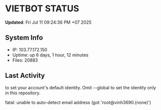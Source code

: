 # VIETBOT STATUS
**Updated**: Fri Jul 11 09:24:36 PM +07 2025

## System Info
- IP: 103.77.172.150
- Uptime: up 6 days, 1 hour, 12 minutes
- Files: 20883

## Last Activity

to set your account's default identity.
Omit --global to set the identity only in this repository.

fatal: unable to auto-detect email address (got 'root@vinh3690.(none)')
